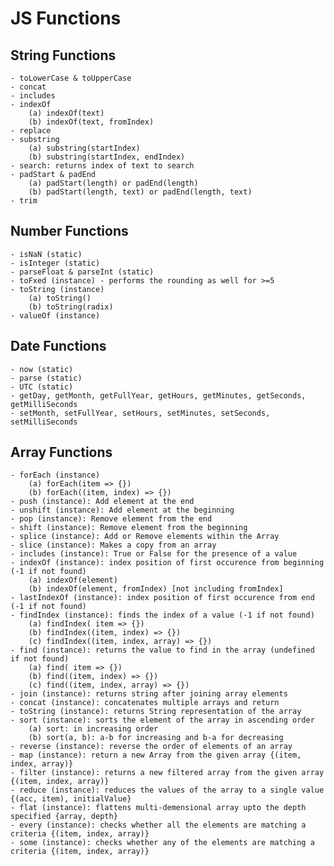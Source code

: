 # JS Functions

## String Functions
    - toLowerCase & toUpperCase
    - concat
    - includes
    - indexOf
        (a) indexOf(text)
        (b) indexOf(text, fromIndex)
    - replace
    - substring
        (a) substring(startIndex)
        (b) substring(startIndex, endIndex)
    - search: returns index of text to search
    - padStart & padEnd
        (a) padStart(length) or padEnd(length)
        (b) padStart(length, text) or padEnd(length, text)
    - trim

## Number Functions
    - isNaN (static)
    - isInteger (static)
    - parseFloat & parseInt (static)
    - toFxed (instance) - performs the rounding as well for >=5
    - toString (instance)
        (a) toString()
        (b) toString(radix)
    - valueOf (instance)

## Date Functions
    - now (static)
    - parse (static)
    - UTC (static)
    - getDay, getMonth, getFullYear, getHours, getMinutes, getSeconds, getMilliSeconds
    - setMonth, setFullYear, setHours, setMinutes, setSeconds, setMilliSeconds

## Array Functions
    - forEach (instance)
        (a) forEach(item => {})
        (b) forEach((item, index) => {})
    - push (instance): Add element at the end
    - unshift (instance): Add element at the beginning 
    - pop (instance): Remove element from the end
    - shift (instance): Remove element from the beginning
    - splice (instance): Add or Remove elements within the Array
    - slice (instance): Makes a copy from an array
    - includes (instance): True or False for the presence of a value
    - indexOf (instance): index position of first occurence from beginning (-1 if not found)
        (a) indexOf(element)
        (b) indexOf(element, fromIndex) [not including fromIndex]
    - lastIndexOf (instance): index position of first occurence from end (-1 if not found)
    - findIndex (instance): finds the index of a value (-1 if not found)
        (a) findIndex( item => {})
        (b) findIndex((item, index) => {})
        (c) findIndex((item, index, array) => {})
    - find (instance): returns the value to find in the array (undefined if not found)
        (a) find( item => {})
        (b) find((item, index) => {})
        (c) find((item, index, array) => {}) 
    - join (instance): returns string after joining array elements
    - concat (instance): concatenates multiple arrays and return
    - toString (instance): returns String representation of the array
    - sort (instance): sorts the element of the array in ascending order
        (a) sort: in increasing order
        (b) sort(a, b): a-b for increasing and b-a for decreasing
    - reverse (instance): reverse the order of elements of an array
    - map (instance): return a new Array from the given array {(item, index, array)}
    - filter (instance): returns a new filtered array from the given array {(item, index, array)}
    - reduce (instance): reduces the values of the array to a single value {(acc, item), initialValue}
    - flat (instance): flattens multi-demensional array upto the depth specified {array, depth}
    - every (instance): checks whether all the elements are matching a criteria {(item, index, array)}
    - some (instance): checks whether any of the elements are matching a criteria {(item, index, array)}
